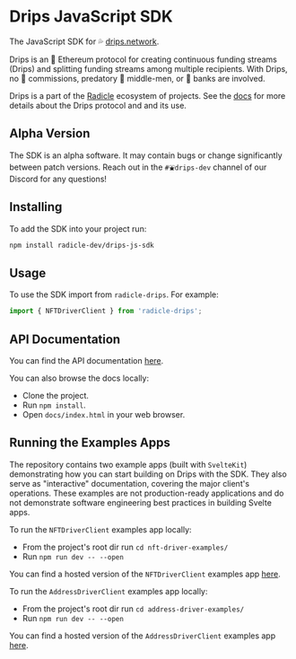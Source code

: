 # Drips JavaScript SDK

The JavaScript SDK for 💦 [drips.network](https://drips.network/).

Drips is an 💎 Ethereum protocol for creating continuous funding streams (Drips) and splitting funding streams among multiple recipients. With Drips, no 💸 commissions, predatory 👔 middle-men, or 🏦 banks are involved.

Drips is a part of the [Radicle](https://radicle.xyz/) ecosystem of projects. See the [docs](https://v2.docs.drips.network/docs/whats-a-drip.html) for more details about the Drips protocol and and its use.

## Alpha Version

The SDK is an alpha software. It may contain bugs or change significantly between patch versions. Reach out in the `#⛲️drips-dev` channel of our Discord for any questions!

## Installing

To add the SDK into your project run:

```bash
npm install radicle-dev/drips-js-sdk
```

## Usage

To use the SDK import from `radicle-drips`. For example:

```ts
import { NFTDriverClient } from 'radicle-drips';
```

## API Documentation

You can find the API documentation [here](https://drips-js-sdk-api.netlify.app/).

You can also browse the docs locally:

- Clone the project.
- Run `npm install`.
- Open `docs/index.html` in your web browser.

## Running the Examples Apps

The repository contains two example apps (built with `SvelteKit`) demonstrating how you can start building on Drips with the SDK.
They also serve as "interactive" documentation, covering the major client's operations.
These examples are not production-ready applications and do not demonstrate software engineering best practices in building Svelte apps.

To run the `NFTDriverClient` examples app locally:

- From the project's root dir run `cd nft-driver-examples/`
- Run `npm run dev -- --open`

You can find a hosted version of the `NFTDriverClient` examples app [here](https://nftdriver-examples-app.netlify.app/).

To run the `AddressDriverClient` examples app locally:

- From the project's root dir run `cd address-driver-examples/`
- Run `npm run dev -- --open`

You can find a hosted version of the `AddressDriverClient` examples app [here](https://address-driver-examples.netlify.app/).

